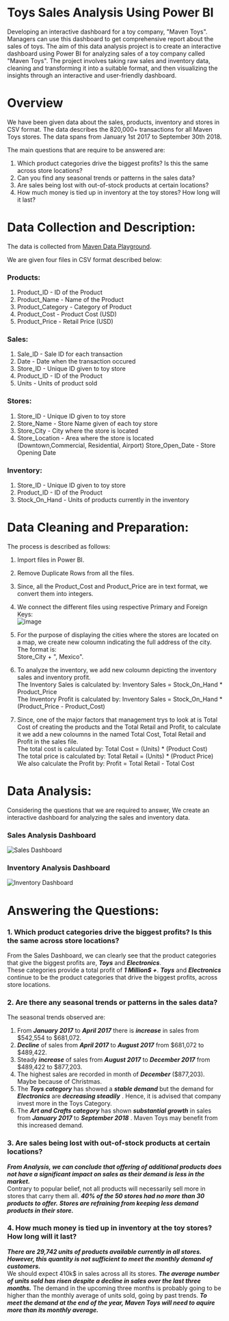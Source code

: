 # Toys Sales Analysis Using Power BI
Developing an interactive dashboard for a toy company, "Maven Toys". Managers can use this dashboard to get comprehensive report about the sales of toys.
The aim of this data analysis project is to create an interactive dashboard using Power BI for analyzing sales of a toy company called "Maven Toys". The project involves taking raw sales and inventory data, cleaning and transforming it into a suitable format, and then visualizing the insights through an interactive and user-friendly dashboard.

# Overview
We have been given data about the sales, products, inventory and stores in CSV format. The data describes the 820,000+ transactions for all Maven Toys stores. The data spans from January 1st 2017 to September 30th 2018.

The main questions that are require to be answered are:
1. Which product categories drive the biggest profits? Is this the same across store locations?
2. Can you find any seasonal trends or patterns in the sales data?
3. Are sales being lost with out-of-stock products at certain locations?
4. How much money is tied up in inventory at the toy stores? How long will it last?

# Data Collection and Description:
The data is collected from [Maven Data Playground](https://www.mavenanalytics.io/data-playground).

We are given four files in CSV format described below:

### Products:
1. Product_ID - ID of the Product
2. Product_Name - Name of the Product
3. Product_Category - Category of Product
4. Product_Cost - Product Cost (USD)
5. Product_Price - Retail Price (USD) 

### Sales:
1. Sale_ID - Sale ID for each transaction 
2. Date - Date when the transaction occured
3. Store_ID - Unique ID given to toy store
4. Product_ID - ID of the Product
5. Units - Units of product sold

### Stores:
1. Store_ID - Unique ID given to toy store
2. Store_Name - Store Name given of each toy store
3. Store_City - City where the store is located
4. Store_Location - Area where the store is located (Downtown,Commercial, Residential, Airport)
Store_Open_Date - Store Opening Date

### Inventory:
1. Store_ID - Unique ID given to toy store
2. Product_ID - ID of the Product
3. Stock_On_Hand - Units of products currently in the inventory

# Data Cleaning and Preparation:
The process is described as follows:
1. Import files in Power BI. 
2. Remove Duplicate Rows from all the files.
3. Since, all the Product_Cost and Product_Price are in text format, we convert them into integers.
4. We connect the different files using respective Primary and Foreign Keys: <br />
![image](https://github.com/Pr0-C0der/Toys-Sales-Analysis-Using-Power-BI-/assets/93116210/7ca4e022-8180-4114-90ba-4d2784605743)

6. For the purpose of displaying the cities where the stores are located on a map, we create new coloumn indicating the full address of the city. The format is: <br /> Store_City + ", Mexico".
7. To analyze the inventory, we add new coloumn depicting the inventory sales and inventory profit. <br /> 
The Inventory Sales is calculated by: Inventory Sales = Stock_On_Hand * Product_Price <br />
The Inventory Profit is calculated by: Inventory Sales = Stock_On_Hand * (Product_Price - Product_Cost) <br />

7. Since, one of the major factors that management trys to look at is Total Cost of creating the products and the Total Retail and Profit, to calculate it we add a new coloumns in the named Total Cost, Total Retail and Profit in the sales file. <br />
The total cost is calculated by: Total Cost = (Units) * (Product Cost) <br />
The total price is calculated by: Total Retail = (Units) * (Product Price) <br />
We also calculate the Profit by: Profit = Total Retail - Total Cost <br />

# Data Analysis:
Considering the questions that we are required to answer, We create an interactive dashboard for analyzing the sales and inventory data.

### Sales Analysis Dashboard
![Sales Dashboard](https://github.com/Pr0-C0der/Toys-Sales-Analysis-Using-Power-BI-/assets/93116210/c1785a3c-3f36-4de5-85e5-c80911fbcd5f)

### Inventory Analysis Dashboard
![Inventory Dashboard](https://github.com/Pr0-C0der/Toys-Sales-Analysis-Using-Power-BI-/assets/93116210/336f1a1d-7b6f-4762-b27f-f6dc48863290)

# Answering the Questions:
### 1. Which product categories drive the biggest profits? Is this the same across store locations?
From the Sales Dashboard, we can clearly see that the product categories that give the biggest profits are, **_Toys_** and **_Electronics_**. <br />
These categories provide a total profit of **_1 Million$ +_**.
**_Toys_** and **_Electronics_** continue to be the product categories that drive the biggest profits, across store locations. <br />

### 2. Are there any seasonal trends or patterns in the sales data?
The seasonal trends observed are:
1. From **_January 2017_** to **_April 2017_** there is **_increase_** in sales from $542,554 to $681,072.
2. **_Decline_** of sales from **_April 2017_** to **_August 2017_** from $681,072 to $489,422.
3. Steady **_increase_** of sales from **_August 2017_** to **_December 2017_** from $489,422 to $877,203.
4. The highest sales are recorded in month of **_December_** ($877,203). Maybe because of Christmas. 
5. The **_Toys category_** has showed a **_stable demand_** but the demand for **_Electronics_** are **_decreasing steadily_** . Hence, it is advised that company invest more in the Toys Category.
6. The **_Art and Crafts category_** has shown **_substantial growth_** in sales from **_January 2017_** to **_September 2018_** . Maven Toys may benefit from this increased demand.

### 3. Are sales being lost with out-of-stock products at certain locations?
**_From Analysis, we can conclude that offering of additional products does not have a significant impact on sales as their demand is less in the market._** <br />
Contrary to popular belief, not all products will necessarily sell more in stores that carry them all. **_40% of the 50 stores had no more than 30 products to offer._**
**_Stores are refraining from keeping less demand products in their store._**

### 4. How much money is tied up in inventory at the toy stores? How long will it last?
**_There are 29,742 units of products available currently in all stores. However, this quantity is not sufficient to meet the monthly demand of customers._** <br />
We should expect 410k$ in sales across all its stores. **_The average number of units sold has risen despite a decline in sales over the last three months._** The demand in the upcoming three months is probably going to be higher than the monthly average of units sold, going by past trends. **_To meet the demand at the end of the year, Maven Toys will need to aquire more than its monthly average._**
